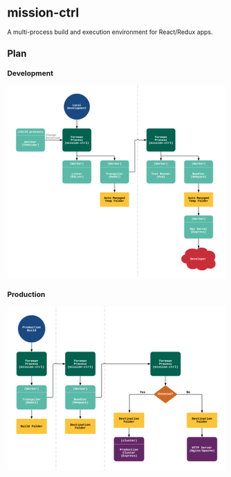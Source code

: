 # mission-ctrl

A multi-process build and execution environment for React/Redux apps.

## Plan

### Development

![mission-ctrl-dev]

### Production

![mission-ctrl-prod]

[mission-ctrl-dev]: ./docs/mission-ctrl-dev.png
[mission-ctrl-prod]: ./docs/mission-ctrl-prod.png
